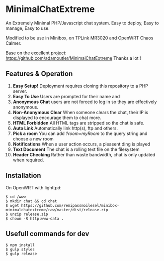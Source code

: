 # MinimalChatExtreme

An Extremely Minimal PHP/Javascript chat system. Easy to deploy,  Easy to manage, Easy to use.

Modified to be use in Minibox, on TPLink MR3020 and OpenWRT Chaos Calmer. 

Base on the excellent project: https://github.com/adamoutler/MinimalChatExtreme Thanks a lot !

## Features & Operation
1. **Easy Setup!** Deployment requires cloning this repository to a PHP server.
1. **Easy To Use** Users are prompted for their name and 
1. **Anonymous Chat** users are not forced to log in so they are effectively anonymous.
1. **Non-Anonymous Clear** When someone clears the chat, their IP is displayed to encourage them to chat more.
1. **HTML Forbidden** All HTML tags are stripped so the chat is safe.
1. **Auto Link** Automatically link http(s), ftp and others.
1. **Pick a room** You can add <i>?room=myRoom</i> to the query string and choose a new room
1. **Notifications** When a user action occurs, a pleasent ding is played
1. **Text Document** The chat is a rolling text file on the filesystem
1. **Header Checking** Rather than waste bandwidth, chat is only updated when required.

## Installation

On OpenWRT with lighttpd:

    $ cd /www
    $ mkdir chat && cd chat
    $ wget https://github.com/remipassmoilesel/minibox-minimalchatextreme/raw/master/dist/release.zip
    $ unzip release.zip
    $ chown -R http:www-data .
    
## Usefull commands for dev

    $ npm install
    $ gulp styles
    $ gulp release